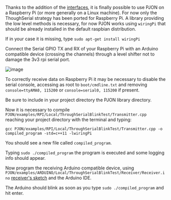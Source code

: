 Thanks to the addition of the [interfaces](https://github.com/gioblu/PJON/tree/master/interfaces), it is finally possible to use PJON on a Raspberry Pi (or more generally on a Linux machine). For now only the ThoughSerial strategy has been ported for Raspberry Pi. A library providing the low level methods is necessary, for now PJON works using `wiringPi` that should be already installed in the default raspbian distribution.

If in your case it is missing, type `sudo apt-get install wiringPi`

Connect the Serial GPIO TX and RX of your Raspberry Pi with an Arduino compatible device (crossing the channels) through a level shifter not to damage the 3v3 rpi serial port.

![image](http://www.pjon.org/assets/images/PJON-RPI-UNO-level-shifter.jpg)

To correctly receive data on Raspberry Pi it may be necessary to disable the serial console, accessing as root to `boot/cmdline.txt` and removing `console=ttyAMA0, 115200`  or `console=serial0, 115200` if present.

Be sure to include in your project directory the PJON library directory.

Now it is necessary to compile `PJON/examples/RPI/Local/ThroughSerialBlinkTest/Transmitter.cpp` reaching your project directory with the terminal and typing:

`gcc PJON/examples/RPI/Local/ThroughSerialBlinkTest/Transmitter.cpp -o compiled_program -std=c++11 -lwiringPi`

You should see a new file called `compiled_program`.

Typing `sudo ./compiled_program` the program is executed and some logging info should appear.

Now program the receiving Arduino compatible device, using `PJON/examples/ARDUINO/Local/ThroughSerialBlinkTest/Receiver/Receiver.ino` [receiver's sketch](https://github.com/gioblu/PJON/blob/master/examples/ARDUINO/Local/ThroughSerialBlinkTest/Receiver/Receiver.ino) and the Arduino IDE.

The Arduino should blink as soon as you type `sudo ./compiled_program` and hit enter.
